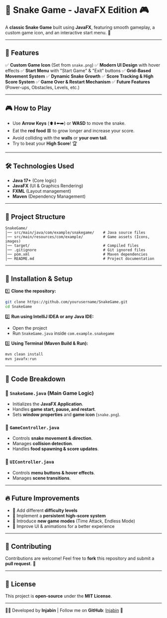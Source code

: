 # 🐍 Snake Game - JavaFX Edition 🎮

A **classic Snake Game** built using **JavaFX**, featuring smooth gameplay, a custom game icon, and an interactive start menu. 🚀

---

## 📌 Features

✅ **Custom Game Icon** (Set from `snake.png`)
✅ **Modern UI Design** with hover effects
✅ **Start Menu** with "Start Game" & "Exit" buttons
✅ **Grid-Based Movement System**
✅ **Dynamic Snake Growth**
✅ **Score Tracking & High Score System**
✅ **Game Over & Restart Mechanism**
✅ **Future Features** (Power-ups, Obstacles, Levels, etc.)

---

## 🎮 How to Play

- Use **Arrow Keys** (⬆️⬇️⬅️➡️) or **WASD** to move the snake.
- Eat the **red food** 🟥 to grow longer and increase your score.
- Avoid colliding with the **walls** or **your own tail**.
- Try to beat your **High Score**! 🏆

---

## 🛠️ Technologies Used

- **Java 17+** (Core logic)
- **JavaFX** (UI & Graphics Rendering)
- **FXML** (Layout management)
- **Maven** (Dependency Management)

---

## 📂 Project Structure

```
SnakeGame/
│── src/main/java/com/example/snakegame/    # Java source files
│── src/main/resources/com/example/         # Game assets (Icons, images)
│── target/                                 # Compiled files
│── .gitignore                              # Git ignored files
│── pom.xml                                 # Maven dependencies
│── README.md                               # Project documentation
```

---

## 🚀 Installation & Setup

1️⃣ **Clone the repository:**  
```bash
git clone https://github.com/yourusername/SnakeGame.git
cd SnakeGame
```

2️⃣ **Run using IntelliJ IDEA or any Java IDE:**  
- Open the project
- Run `SnakeGame.java` inside `com.example.snakegame`

3️⃣ **Using Terminal (Maven Build & Run):**  
```bash
mvn clean install
mvn javafx:run
```

---

## 🎯 Code Breakdown

### 🏁 `SnakeGame.java` (Main Game Logic)
- Initializes the **JavaFX Application**.
- Handles **game start, pause, and restart**.
- Sets **window properties** and **game icon** (`snake.png`).

### 📜 `GameController.java`
- Controls **snake movement & direction**.
- Manages **collision detection**.
- Handles **food spawning & score updates**.

### 🎨 `UIController.java`
- Controls **menu buttons & hover effects**.
- Manages **scene transitions**.

---

## 🔥 Future Improvements

- 🌟 Add different **difficulty levels**
- 💾 Implement a **persistent high-score system**
- 🏁 Introduce **new game modes** (Time Attack, Endless Mode)
- 🎨 Improve UI & animations for a better experience

---

## 🤝 Contributing

Contributions are welcome! Feel free to **fork** this repository and submit a **pull request**. 🚀

---

## 📜 License

This project is **open-source** under the **MIT License**.

---

👨‍💻 Developed by **Injabin** | Follow me on **GitHub**: [Injabin](https://github.com/Injabin) 🚀
